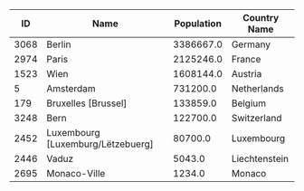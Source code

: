 | ID |  Name | Population | Country Name |
| --- | --- | --- | --- | 
| 3068 | Berlin | 3386667.0 | Germany | 
| 2974 | Paris | 2125246.0 | France | 
| 1523 | Wien | 1608144.0 | Austria | 
| 5 | Amsterdam | 731200.0 | Netherlands | 
| 179 | Bruxelles [Brussel] | 133859.0 | Belgium | 
| 3248 | Bern | 122700.0 | Switzerland | 
| 2452 | Luxembourg [Luxemburg/Lëtzebuerg] | 80700.0 | Luxembourg | 
| 2446 | Vaduz | 5043.0 | Liechtenstein | 
| 2695 | Monaco-Ville | 1234.0 | Monaco | 
